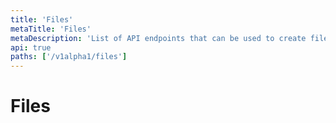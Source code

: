 ```yaml
---
title: 'Files'
metaTitle: 'Files'
metaDescription: 'List of API endpoints that can be used to create file uploads that can be refered as IDs in other API payloads'
api: true
paths: ['/v1alpha1/files']
---
```


# Files
